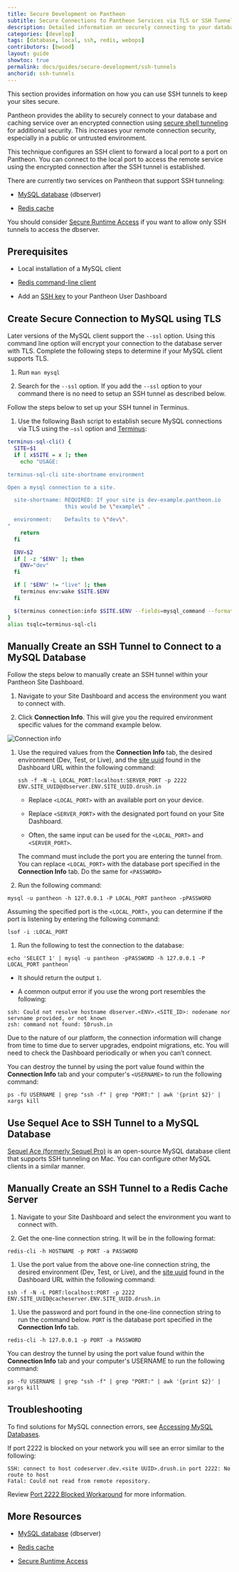 ```yaml
---
title: Secure Development on Pantheon
subtitle: Secure Connections to Pantheon Services via TLS or SSH Tunnels
description: Detailed information on securely connecting to your database and caching service using SSH tunnels.
categories: [develop]
tags: [database, local, ssh, redis, webops]
contributors: [bwood]
layout: guide
showtoc: true
permalink: docs/guides/secure-development/ssh-tunnels
anchorid: ssh-tunnels
---
```


This section provides information on how you can use SSH tunnels to keep your sites secure.

Pantheon provides the ability to securely connect to your database and caching service over an encrypted connection using [secure shell tunneling](https://en.wikipedia.org/wiki/Tunneling_protocol#Secure_shell_tunneling) for additional security. This increases your remote connection security, especially in a public or untrusted environment.

This technique configures an SSH client to forward a local port to a port on Pantheon. You can connect to the local port to access the remote service using the encrypted connection after the SSH tunnel is established.

There are currently two services on Pantheon that support SSH tunneling:

- [MySQL database](/mysql-access) (dbserver)

- [Redis cache](/object-cache)

You should consider [Secure Runtime Access](/guides/secure-development/secure-runtime-access) if you want to allow only SSH tunnels to access the dbserver.

## Prerequisites

- Local installation of a MySQL client

- [Redis command-line client](/object-cache#use-the-redis-command-line-client)

- Add an [SSH key](/ssh-keys) to your Pantheon User Dashboard

## Create Secure Connection to MySQL using TLS

Later versions of the MySQL client support the `--ssl` option.  Using this command line option will encrypt your connection to the database server with TLS. Complete the following steps to determine if your MySQL client supports TLS.

1. Run `man mysql`

1. Search for the `--ssl` option. If you add the `--ssl` option to your command there is no need to setup an SSH tunnel as described below.

Follow the steps below to set up your SSH tunnel in Terminus.

1. Use the following Bash script to establish secure MySQL connections via TLS using the `—ssl` option and [Terminus](/terminus):

```bash
terminus-sql-cli() {
  SITE=$1
  if [ x$SITE = x ]; then
    echo "USAGE:

terminus-sql-cli site-shortname environment

Open a mysql connection to a site.

  site-shortname: REQUIRED: If your site is dev-example.pantheon.io
                  this would be \"example\" .

  environment:    Defaults to \"dev\".
"
    return
  fi

  ENV=$2
  if [ -z "$ENV" ]; then
    ENV="dev"
  fi

  if [ "$ENV" != "live" ]; then
    terminus env:wake $SITE.$ENV
  fi

  $(terminus connection:info $SITE.$ENV --fields=mysql_command --format=string) -A --ssl
}
alias tsqlc=terminus-sql-cli
```

## Manually Create an SSH Tunnel to Connect to a MySQL Database

Follow the steps below to manually create an SSH tunnel within your Pantheon Site Dashboard. 


1. Navigate to your Site Dashboard and access the environment you want to connect with.

1. Click **Connection Info**. This will give you the required environment specific values for the command example below.

  ![Connection info](../../../images/dashboard/connection-info.png)

1. Use the required values from the **Connection Info** tab, the desired environment (Dev, Test, or Live), and the  [site uuid](/sites/#site-uuid) found in the Dashboard URL within the following command:

      ```bash{promptUser: user}
    ssh -f -N -L LOCAL_PORT:localhost:SERVER_PORT -p 2222 ENV.SITE_UUID@dbserver.ENV.SITE_UUID.drush.in
    ```
    * Replace `<LOCAL_PORT>` with an available port on your device.

    * Replace `<SERVER_PORT>` with the designated port found on your Site Dashboard.

    * Often, the same input can be used for the `<LOCAL_PORT>` and `<SERVER_PORT>`.

    The command must include the port you are entering the tunnel from. You can replace `<LOCAL_PORT>` with the database port specified in the **Connection Info** tab. Do the same for `<PASSWORD>`

1. Run the following command:

  ```bash{promptUser: user}
  mysql -u pantheon -h 127.0.0.1 -P LOCAL_PORT pantheon -pPASSWORD
  ```

  Assuming the specified port is the `<LOCAL_PORT>`, you can determine if the port is listening by entering the following command:

  ```bash{promptUser: user}
  lsof -i :LOCAL_PORT
  ```

1. Run the following to test the connection to the database:

  ```bash{promptUser: user}
  echo 'SELECT 1' | mysql -u pantheon -pPASSWORD -h 127.0.0.1 -P LOCAL_PORT pantheon`
  ```

  - It should return the output `1`. 

  - A common output error if you use the wrong port resembles the following:

  ```bash{promptUser: user}
  ssh: Could not resolve hostname dbserver.<ENV>.<SITE_ID>: nodename nor servname provided, or not known
  zsh: command not found: 5Drush.in
  ```

<Alert title="Note" type="info">

Due to the nature of our platform, the connection information will change from time to time due to server upgrades, endpoint migrations, etc. You will need to check the Dashboard periodically or when you can’t connect.

</Alert>

You can destroy the tunnel by using the port value found within the **Connection Info** tab and your computer's `<USERNAME>` to run the following command:

```bash{promptUser: user}
ps -fU USERNAME | grep "ssh -f" | grep "PORT:" | awk '{print $2}' | xargs kill
```

## Use Sequel Ace to SSH Tunnel to a MySQL Database

[Sequel Ace (formerly Sequel Pro)](https://sequel-ace.com/) is an open-source MySQL database client that supports SSH tunneling on Mac. You can configure other MySQL clients in a similar manner.

## Manually Create an SSH Tunnel to a Redis Cache Server

1. Navigate to your Site Dashboard and select the environment you want to connect with. 

1. Get the one-line connection string. It will be in the following format:

  ```bash{promptUser: user}
  redis-cli -h HOSTNAME -p PORT -a PASSWORD
  ```

1. Use the port value from the above one-line connection string, the desired environment (Dev, Test, or Live), and the [site uuid](/sites/#site-uuid) found in the Dashboard URL within the following command:

  ```bash{promptUser: user}
  ssh -f -N -L PORT:localhost:PORT -p 2222 ENV.SITE_UUID@cacheserver.ENV.SITE_UUID.drush.in
  ```

1. Use the password and port found in the one-line connection string to run the command below. `PORT` is the database port specified in the **Connection Info** tab.

  ```bash{promptUser: user}
  redis-cli -h 127.0.0.1 -p PORT -a PASSWORD
  ```

You can destroy the tunnel by using the port value found within the **Connection Info** tab and your computer's USERNAME to run the following command:

```bash{promptUser: user}
ps -fU USERNAME | grep "ssh -f" | grep "PORT:" | awk '{print $2}' | xargs kill
```

## Troubleshooting

To find solutions for MySQL connection errors, see [Accessing MySQL Databases](/mysql-access/#troubleshooting-mysql-connections).

If port 2222 is blocked on your network you will see an error similar to the following:

```none
SSH: connect to host codeserver.dev.<site UUID>.drush.in port 2222: No route to host
Fatal: Could not read from remote repository.
```

Review [Port 2222 Blocked Workaround](/port-2222) for more information.

## More Resources

- [MySQL database](/mysql-access) (dbserver)

- [Redis cache](/object-cache)

- [Secure Runtime Access](/guides/secure-development/secure-runtime-access)